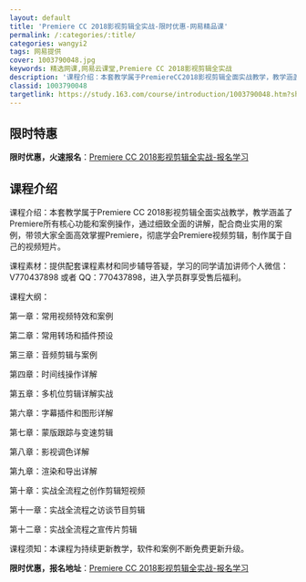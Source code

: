 ```yaml
---
layout: default
title: 'Premiere CC 2018影视剪辑全实战-限时优惠-网易精品课'
permalink: /:categories/:title/
categories: wangyi2
tags: 网易提供
cover: 1003790048.jpg
keywords: 精选网课,网易云课堂,Premiere CC 2018影视剪辑全实战
description: '课程介绍：本套教学属于PremiereCC2018影视剪辑全面实战教学，教学涵盖了Premiere所有核心功能和案例操作'
classid: 1003790048
targetlink: https://study.163.com/course/introduction/1003790048.htm?share=1&shareId=1025206652&utm_campaign=share&utm_medium=iphoneShare&utm_source=&utm_u=1025206652
---
```


## 限时特惠

**限时优惠，火速报名**：[Premiere CC 2018影视剪辑全实战-报名学习](https://study.163.com/course/introduction/1003790048.htm?share=1&shareId=1025206652&utm_campaign=share&utm_medium=iphoneShare&utm_source=&utm_u=1025206652)

## 课程介绍

课程介绍：本套教学属于Premiere CC 2018影视剪辑全面实战教学，教学涵盖了Premiere所有核心功能和案例操作，通过细致全面的讲解，配合商业实用的案例，带领大家全面高效掌握Premiere，彻底学会Premiere视频剪辑，制作属于自己的视频短片。



课程素材：提供配套课程素材和同步辅导答疑，学习的同学请加讲师个人微信：V770437898 或者 QQ：770437898，进入学员群享受售后福利。



课程大纲：

第一章：常用视频特效和案例

第二章：常用转场和插件预设

第三章：音频剪辑与案例 

第四章：时间线操作详解

第五章：多机位剪辑详解实战

第六章：字幕插件和图形详解

第七章：蒙版跟踪与变速剪辑

第八章：影视调色详解

第九章：渲染和导出详解

第十章：实战全流程之创作剪辑短视频

第十一章：实战全流程之访谈节目剪辑

第十二章：实战全流程之宣传片剪辑



课程须知：本课程为持续更新教学，软件和案例不断免费更新升级。

**限时优惠，报名地址**：[Premiere CC 2018影视剪辑全实战-报名学习](https://study.163.com/course/introduction/1003790048.htm?share=1&shareId=1025206652&utm_campaign=share&utm_medium=iphoneShare&utm_source=&utm_u=1025206652)


